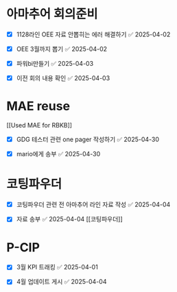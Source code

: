 # 아마추어 회의준비
- [x] 1128라인 OEE 자료 안뽑히는 에러 해결하기 ✅ 2025-04-02
- [x] OEE 3월까지 뽑기 ✅ 2025-04-02
- [x] 파워bi만들기 ✅ 2025-04-03
- [x] 이전 회의 내용 확인 ✅ 2025-04-03



# MAE reuse
[[Used MAE for RBKB]]
- [x] GDG 테스터 관련 one pager 작성하기 ✅ 2025-04-30
- [x] mario에게 송부 ✅ 2025-04-30


# 코팅파우더
- [x] 코팅파우더 관련 전 아마추어 라인 자료 작성 ✅ 2025-04-04
- [x] 자료 송부 ✅ 2025-04-04
[[코팅파우더]]


# P-CIP
- [x] 3월 KPI 트래킹 ✅ 2025-04-01
- [x] 4월 업데이트 게시 ✅ 2025-04-04

